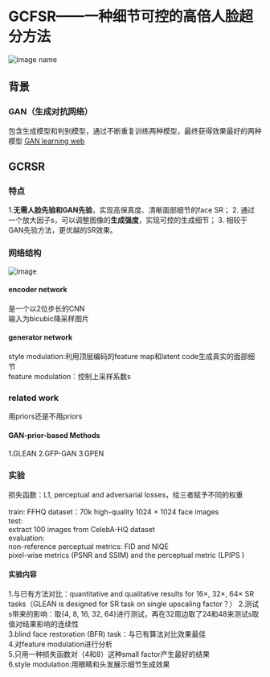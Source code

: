 # GCFSR——一种细节可控的高倍人脸超分方法    
![image name](https://i.postimg.cc/qMR4FsNS/v2-c27c6a50a1f79d38dab3416f01a98c12-1440w.jpg)  
## 背景  
### GAN（生成对抗网络）  
包含生成模型和判别模型，通过不断重复训练两种模型，最终获得效果最好的两种模型
[GAN learning web](https://easyai.tech/ai-definition/gan/)  
## GCRSR  
### 特点
1.**无需人脸先验和GAN先验**，实现高保真度、清晰面部细节的face SR；
2.  通过一个放大因子s，可以调整图像的**生成强度**，实现可控的生成细节；
3.  相较于GAN先验方法，更优越的SR效果。

### 网络结构  
![image](https://i.postimg.cc/PJpg57tp/image.png)    
#### encoder network  
是一个以2位步长的CNN  
输入为bicubic降采样图片  
#### generator network  
style modulation:利用顶层编码的feature map和latent code生成真实的面部细节  
feature modulation：控制上采样系数s
### related work  
用priors还是不用priors  
#### GAN-prior-based Methods  
1.GLEAN
2.GFP-GAN
3.GPEN  
### 实验  
损失函数：L1, perceptual and adversarial losses，给三者赋予不同的权重  

train:
FFHQ dataset：70k high-quality 1024 × 1024 face images  
test:  
extract 100 images from CelebA-HQ dataset  
evaluation:  
non-reference perceptual metrics: FID and NIQE   
pixel-wise metrics (PSNR and SSIM) and the perceptual metric (LPIPS )  

#### 实验内容  
1.与已有方法对比：quantitative and qualitative results for 16×, 32×, 64× SR tasks（GLEAN is designed for SR task on single upscaling factor？）
2.测试s带来的影响：取{4, 8, 16, 32, 64}进行测试，再在32周边取了24和48来测试s取值对结果影响的连续性  
3.blind face restoration (BFR) task：与已有算法对比效果最佳  
4.对feature modulation进行分析  
5.只用一种损失函数对（4和8）这种small factor产生最好的结果  
6.style modulation:用眼睛和头发展示细节生成效果
